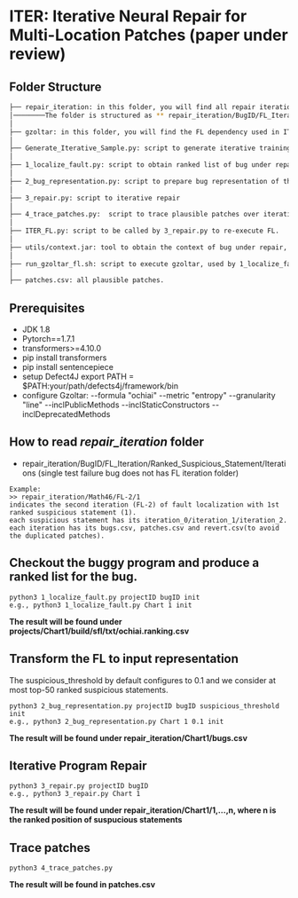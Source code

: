 
# ITER: Iterative Neural Repair for Multi-Location Patches (paper under review)


## Folder Structure
 ```bash
 ├── repair_iteration: in this folder, you will find all repair iterations of considered bugs
 │────────The folder is structured as ** repair_iteration/BugID/FL_Iteration/Ranked_Suspicious_Statement/Iterations **
 │ 
 ├── gzoltar: in this folder, you will find the FL dependency used in ITER
 │
 ├── Generate_Iterative_Sample.py: script to generate iterative training samples.
 │
 ├── 1_localize_fault.py: script to obtain ranked list of bug under repair
 │
 ├── 2_bug_representation.py: script to prepare bug representation of the ranked FL
 │
 ├── 3_repair.py: script to iterative repair
 │
 ├── 4_trace_patches.py:  script to trace plausible patches over iterations, this script generates patches.csv
 │
 ├── ITER_FL.py: script to be called by 3_repair.py to re-execute FL.
 │
 ├── utils/context.jar: tool to obtain the context of bug under repair, called by 2_bug_representation.py
 │
 ├── run_gzoltar_fl.sh: script to execute gzoltar, used by 1_localize_fault.py
 │
 ├── patches.csv: all plausible patches.
 
```




## Prerequisites
* JDK 1.8
* Pytorch==1.7.1
* transformers>=4.10.0
* pip install transformers
* pip install sentencepiece
* setup Defect4J export PATH = $PATH:your/path/defects4j/framework/bin
* configure Gzoltar:
--formula "ochiai"  --metric "entropy" --granularity "line" --inclPublicMethods --inclStaticConstructors  --inclDeprecatedMethods 


## How to read *repair_iteration* folder
* repair_iteration/BugID/FL_Iteration/Ranked_Suspicious_Statement/Iterations  (single test failure bug does not has FL iteration folder)

```
Example: 
>> repair_iteration/Math46/FL-2/1
indicates the second iteration (FL-2) of fault localization with 1st ranked suspicious statement (1).
each suspicious statement has its iteration_0/iteration_1/iteration_2.
each iteration has its bugs.csv, patches.csv and revert.csv(to avoid the duplicated patches).
```

## Checkout the buggy program and produce a ranked list for the bug. 
```
python3 1_localize_fault.py projectID bugID init
e.g., python3 1_localize_fault.py Chart 1 init
```
**The result will be found under projects/Chart1/build/sfl/txt/ochiai.ranking.csv**


## Transform the FL to input representation
The suspicious_threshold by default configures to 0.1 and we consider at most top-50 ranked suspicious statements.
```
python3 2_bug_representation.py projectID bugID suspicious_threshold init
e.g., python3 2_bug_representation.py Chart 1 0.1 init
```
**The result will be found under repair_iteration/Chart1/bugs.csv**


## Iterative Program Repair
```
python3 3_repair.py projectID bugID 
e.g., python3 3_repair.py Chart 1 
```
**The result will be found under repair_iteration/Chart1/1,...,n, where n is the ranked position of suspucious statements**


## Trace patches
```
python3 4_trace_patches.py 
```
**The result will be found in patches.csv**





